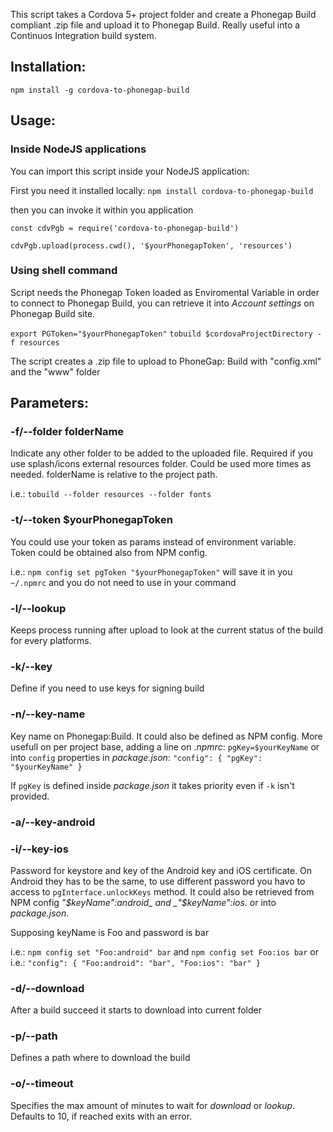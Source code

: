 This script takes a Cordova 5+ project folder and create a Phonegap Build compliant .zip file and upload it to Phonegap Build.
Really useful into a Continuos Integration build system.

## Installation:
`npm install -g cordova-to-phonegap-build`

## Usage:

### Inside NodeJS applications
You can import this script inside your NodeJS application:

First you need it installed locally:
`npm install cordova-to-phonegap-build`

then you can invoke it within you application

```
const cdvPgb = require('cordova-to-phonegap-build')

cdvPgb.upload(process.cwd(), '$yourPhonegapToken', 'resources')
```

### Using shell command

Script needs the Phonegap Token loaded as Enviromental Variable in order to connect to Phonegap Build, you can retrieve it into _Account settings_ on Phonegap Build site.

`export PGToken="$yourPhonegapToken"`
`tobuild $cordovaProjectDirectory -f resources`

The script creates a .zip file to upload to PhoneGap: Build with "config.xml" and the "www" folder


## Parameters:

### -f/--folder folderName
Indicate any other folder to be added to the uploaded file. Required if you use splash/icons external resources folder.
Could be used more times as needed. folderName is relative to the project path.

i.e.: `tobuild --folder resources --folder fonts`

### -t/--token $yourPhonegapToken
You could use your token as params instead of environment variable.  
Token could be obtained also from NPM config.

i.e.: `npm config set pgToken "$yourPhonegapToken"`
will save it in you `~/.npmrc` and you do not need to use in your command

### -l/--lookup
Keeps process running after upload to look at the current status of the build for every platforms.

### -k/--key
Define if you need to use keys for signing build

### -n/--key-name
Key name on Phonegap:Build.
It could also be defined as NPM config.
More usefull on per project base, adding a line on _.npmrc_: `pgKey=$yourKeyName` or
into `config` properties in _package.json_: `"config": { "pgKey": "$yourKeyName" }`

If `pgKey` is defined inside _package.json_ it takes priority even if `-k` isn't provided.

### -a/--key-android
### -i/--key-ios
Password for keystore and key of the Android key and iOS certificate.
On Android they has to be the same, to use different password you havo to access to `pgInterface.unlockKeys` method.
It could also be retrieved from NPM config _"$keyName":android_ and _"$keyName":ios_. or into _package.json_.

Supposing keyName is Foo and password is bar

i.e.: `npm config set "Foo:android" bar` and `npm config set Foo:ios bar`
or
i.e.: `"config": { "Foo:android": "bar", "Foo:ios": "bar" }`

### -d/--download
After a build succeed it starts to download into current folder

### -p/--path
Defines a path where to download the build

### -o/--timeout
Specifies the max amount of minutes to wait for _download_ or _lookup_. Defaults to 10, if reached exits with an error.